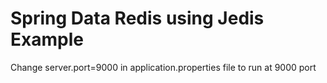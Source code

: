 # Spring Data Redis using Jedis Example

Change server.port=9000 in application.properties file to run at 9000 port
